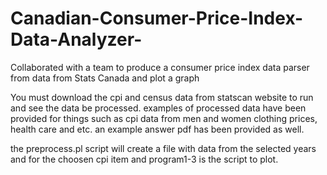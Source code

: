 # Canadian-Consumer-Price-Index-Data-Analyzer-
Collaborated with a team to produce a consumer price index data parser from data from Stats Canada and plot a graph

You must download the cpi and census data from statscan website to run and see the data be processed. examples of processed data have been provided for things such as cpi data from men and women clothing prices, health care and etc. an example answer pdf has been provided as well.

the preprocess.pl script will create a file with data from the selected years and for the choosen cpi item and program1-3 is the script to plot.
